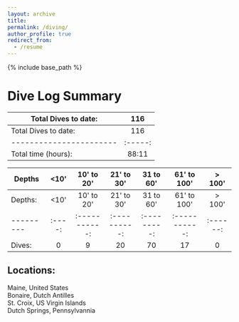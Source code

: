 ```yaml
---
layout: archive
title: 
permalink: /diving/
author_profile: true
redirect_from:
  - /resume
---
```


{% include base_path %}

# Dive Log Summary

| Total Dives to date:  |	116   |
|-----------------------|:-----:|
| Total Dives to date:  |	116   |
|-----------------------|:-----:|
| Total time (hours):   | 88:11 |


| Depths  |	<10' |	10' to 20' | 21' to 30' |	31 to 60' |	61' to 100' |	> 100' |
|---------|:----:|:-----------:|:----------:|:---------:|:-----------:|:------:|
| Depths: |	<10' |	10' to 20' | 21' to 30' |	31 to 60' |	61' to 100' |	> 100' |
|---------|:----:|:-----------:|:----------:|:---------:|:-----------:|:------:|
| Dives:  |		0	 |  9	         | 20         |  70	      | 17	        | 0	     |



## Locations:
Maine, United States  
Bonaire, Dutch Antilles  
St. Croix, US Virgin Islands  
Dutch Springs, Pennsylvannia  

